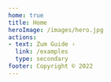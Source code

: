 ```yaml
---
home: true
title: Home
heroImage: /images/hero.jpg
actions:
- text: Zum Guide ›
  link: /examples
  type: secondary
footer: Copyright © 2022
---
```

